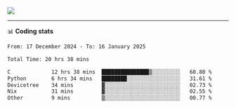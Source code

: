 <picture>
  <source
  srcset="https://github-readme-stats.vercel.app/api?username=sant0s12&show_icons=true&theme=dark"
  media="(prefers-color-scheme: dark)"
  />
  <source
  srcset="https://github-readme-stats.vercel.app/api?username=sant0s12&show_icons=true"
  media="(prefers-color-scheme: light)"
  />
  <img src="https://github-readme-stats.vercel.app/api?username=sant0s12&show_icons=true" />
</picture>

---

📊 **Coding stats**

<!--START_SECTION:waka-->

```txt
From: 17 December 2024 - To: 16 January 2025

Total Time: 20 hrs 38 mins

C             12 hrs 38 mins  ███████████████▒░░░░░░░░░   60.80 %
Python        6 hrs 34 mins   ████████░░░░░░░░░░░░░░░░░   31.61 %
Devicetree    34 mins         ▓░░░░░░░░░░░░░░░░░░░░░░░░   02.73 %
Nix           31 mins         ▓░░░░░░░░░░░░░░░░░░░░░░░░   02.55 %
Other         9 mins          ▒░░░░░░░░░░░░░░░░░░░░░░░░   00.77 %
```

<!--END_SECTION:waka-->
